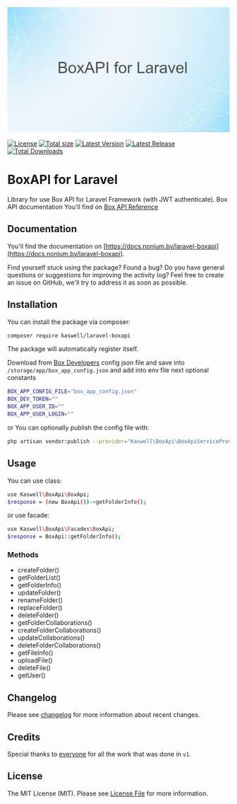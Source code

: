 <p align="center"><img src="/art/socialcard.png" alt="Social Card of Laravel BoxApi"></p>

[![License](https://img.shields.io/github/license/kaswell/laravel-boxapi?style=flat-square)](license.md)
[![Total size](https://img.shields.io/github/repo-size/kaswell/laravel-boxapi?style=flat-square)](https://packagist.org/packages/kaswell/laravel-boxapi)
[![Latest Version](https://img.shields.io/github/v/release/kaswell/laravel-boxapi?style=flat-square)](https://packagist.org/packages/kaswell/laravel-boxapi)
[![Latest Release](https://img.shields.io/github/release-date/kaswell/laravel-boxapi?style=flat-square)](https://packagist.org/packages/kaswell/laravel-boxapi)
[![Total Downloads](https://img.shields.io/packagist/dt/kaswell/laravel-boxapi.svg?style=flat-square)](https://packagist.org/packages/kaswell/laravel-boxapi)

BoxAPI for Laravel
======

Library for use Box API for Laravel Framework (with JWT authenticate). Box API documentation You'll find on
[Box API Reference](https://developer.box.com/reference/)

Documentation
------

You'll find the documentation on [https://docs.nonium.by/laravel-boxapi](https://docs.nonium.by/laravel-boxapi).

Find yourself stuck using the package? Found a bug? Do you have general questions or suggestions for improving the activity log? Feel free to create an issue on GitHub, we'll try to address it as soon as possible.

Installation
------

You can install the package via composer:
```bash 
composer require kaswell/laravel-boxapi
```

The package will automatically register itself.

Download from [Box Developers](https://gdmg.app.box.com/developers/console) config json file and save into `/storage/app/box_app_config.json` and add into env file next optional constants
```bash 
BOX_APP_CONFIG_FILE="box_app_config.json"
BOX_DEV_TOKEN=""
BOX_APP_USER_ID=""
BOX_APP_USER_LOGIN=""
```

or You can optionally publish the config file with:
```bash 
php artisan vendor:publish --provider="Kaswell\BoxApi\BoxApiServiceProvider" --tag="config"
```

Usage
------

You can use class:
```bash 
use Kaswell\BoxApi\BoxApi;
$response = (new BoxApi())->getFolderInfo();
```
or use facade:
```bash 
use Kaswell\BoxApi\Facades\BoxApi;
$response = BoxApi::getFolderInfo();
```

### Methods

- createFolder()
- getFolderList()
- getFolderInfo()
- updateFolder()
- renameFolder()
- replaceFolder()
- deleteFolder()
- getFolderCollaborations()
- createFolderCollaborations()
- updateCollaborations()
- deleteFolderCollaborations()
- getFileInfo()
- uploadFile()
- deleteFile()
- getUser()


Changelog
------

Please see [changelog](changelog.md) for more information about recent changes.

Credits
------

Special thanks to [everyone](../../contributors) for all the work that was done in `v1`.

License
------

The MIT License (MIT). Please see [License File](license.md) for more information.